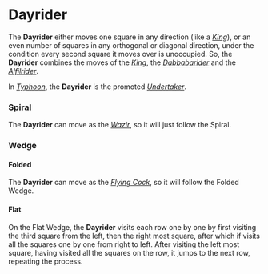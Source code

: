 # Dayrider

The **Dayrider** either moves one square in any direction (like a
[*King*](king.html)), or an even number of squares in any orthogonal
or diagonal direction, under the condition every second square it
moves over is unoccupied. So, the **Dayrider** combines the moves
of the [*King*](king.html), the [*Dabbabarider*](dabbabarider.html)
and the [*Alfilrider*](alfilrider.html).

In [*Typhoon*](#chess-v:rules/typhoon-revised), the 
**Dayrider** is the promoted [*Undertaker*](undertaker.html).

### Spiral

The **Dayrider** can move as the [*Wazir*](wazir.html), so it
will just follow the Spiral.

### Wedge

#### Folded

The **Dayrider** can move as the [*Flying Cock*](flying_cock.html),
so it will follow the Folded Wedge.

#### Flat

On the Flat Wedge, the **Dayrider** visits each row one by one by first
visiting the third square from the left, then the right most square, after
which if visits all the squares one by one from right to left. After visiting
the left most square, having visited all the squares on the row, it jumps
to the next row, repeating the process.
